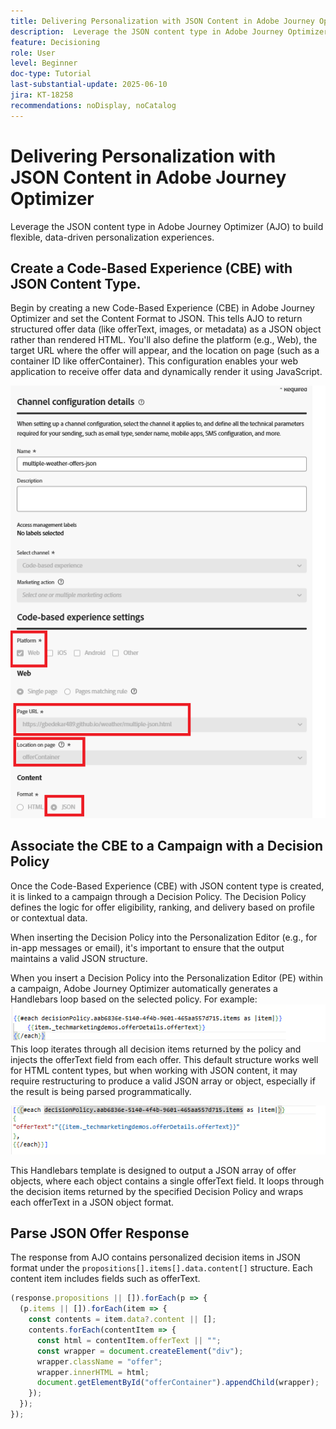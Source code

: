```yaml
---
title: Delivering Personalization with JSON Content in Adobe Journey Optimizer
description:  Leverage the JSON content type in Adobe Journey Optimizer (AJO) to build flexible, data-driven personalization experiences.
feature: Decisioning
role: User
level: Beginner
doc-type: Tutorial
last-substantial-update: 2025-06-10
jira: KT-18258
recommendations: noDisplay, noCatalog
---
```

# Delivering Personalization with JSON Content in Adobe Journey Optimizer

Leverage the JSON content type in Adobe Journey Optimizer (AJO) to build flexible, data-driven personalization experiences.

## Create a Code-Based Experience (CBE) with JSON Content Type.

Begin by creating a new Code-Based Experience (CBE) in Adobe Journey Optimizer and set the Content Format to JSON. This tells AJO to return structured offer data (like offerText, images, or metadata) as a JSON object rather than rendered HTML. You'll also define the platform (e.g., Web), the target URL where the offer will appear, and the location on page (such as a container ID like offerContainer). This configuration enables your web application to receive offer data and dynamically render it using JavaScript.

![json-content-type](assets/cbe-json-content.png)

## Associate the CBE to a Campaign with a Decision Policy

Once the Code-Based Experience (CBE) with JSON content type is created, it is linked to a campaign through a Decision Policy. The Decision Policy defines the logic for offer eligibility, ranking, and delivery based on profile or contextual data.

When inserting the Decision Policy into the Personalization Editor (e.g., for in-app messages or email), it's important to ensure that the output maintains a valid JSON structure. 

When you insert a Decision Policy into the Personalization Editor (PE) within a campaign, Adobe Journey Optimizer automatically generates a Handlebars loop based on the selected policy. For example:
![default-code](assets/handlebar-code-default.png)
This loop iterates through all decision items returned by the policy and injects the offerText field from each offer. This default structure works well for HTML content types, but when working with JSON content, it may require restructuring to produce a valid JSON array or object, especially if the result is being parsed programmatically.

![restructured-code](assets/restructured-code.png)

This Handlebars template is designed to output a JSON array of offer objects, where each object contains a single offerText field. It loops through the decision items returned by the specified Decision Policy and wraps each offerText in a JSON object format.

## Parse JSON Offer Response

The response from AJO contains personalized decision items in JSON format under the `propositions[].items[].data.content[]` structure. Each content item includes fields such as offerText.

```javascript
(response.propositions || []).forEach(p => {
  (p.items || []).forEach(item => {
    const contents = item.data?.content || [];
    contents.forEach(contentItem => {
      const html = contentItem.offerText || "";
      const wrapper = document.createElement("div");
      wrapper.className = "offer";
      wrapper.innerHTML = html;
      document.getElementById("offerContainer").appendChild(wrapper);
    });
  });
});

```
